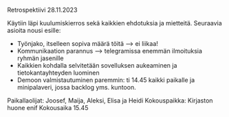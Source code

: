 Retrospektiivi 28.11.2023

Käytiin läpi kuulumiskierros sekä kaikkien ehdotuksia ja mietteitä.
Seuraavia asioita nousi esille:

- Työnjako, itselleen sopiva määrä töitä --> ei liikaa!
- Kommunikaation parannus --> telegramissa enemmän ilmoituksia ryhmän jasenille
- Kaikkien kohdalla selvitetään sovelluksen aukeaminen ja tietokantayhteyden luominen
- Demoon valmistautuminen paremmin: ti 14.45 kaikki paikalle ja minipalaveri, jossa backlog yms. kuntoon.

Paikallaolijat: Joosef, Maija, Aleksi, Elisa ja Heidi
Kokouspaikka: Kirjaston huone enif
Kokousaika 15.45
